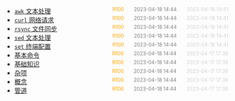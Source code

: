   - [`awk` 文本处理](awk)<span style="font-size:.8em;float:right"><span style="color:orange">R100</span><span style="padding-left:2em;color:gray;">2023-04-18 14:44</span><span style="padding-left:2em;color:lightgray;">2023-04-18 14:41</span></span>
  - [`curl` 网络请求](curl)<span style="font-size:.8em;float:right"><span style="color:orange">R100</span><span style="padding-left:2em;color:gray;">2023-04-18 14:44</span><span style="padding-left:2em;color:lightgray;">2023-04-18 14:41</span></span>
  - [`rsync` 文件同步](rsync)<span style="font-size:.8em;float:right"><span style="color:orange">R100</span><span style="padding-left:2em;color:gray;">2023-04-18 14:44</span><span style="padding-left:2em;color:lightgray;">2023-04-18 14:41</span></span>
  - [`sed` 文本处理](sed)<span style="font-size:.8em;float:right"><span style="color:orange">R100</span><span style="padding-left:2em;color:gray;">2023-04-18 14:44</span><span style="padding-left:2em;color:lightgray;">2023-04-18 14:41</span></span>
  - [`set` 终端配置](set)<span style="font-size:.8em;float:right"><span style="color:orange">R100</span><span style="padding-left:2em;color:gray;">2023-04-18 14:44</span><span style="padding-left:2em;color:lightgray;">2023-04-18 14:41</span></span>
  - [基本命令](%E5%9F%BA%E6%9C%AC%E5%91%BD%E4%BB%A4)<span style="font-size:.8em;float:right"><span style="color:orange">R100</span><span style="padding-left:2em;color:gray;">2023-04-18 14:44</span><span style="padding-left:2em;color:lightgray;">2023-04-17 17:39</span></span>
  - [基础知识](%E5%9F%BA%E7%A1%80%E7%9F%A5%E8%AF%86)<span style="font-size:.8em;float:right"><span style="color:orange">R100</span><span style="padding-left:2em;color:gray;">2023-04-18 14:44</span><span style="padding-left:2em;color:lightgray;">2023-04-17 17:39</span></span>
  - [杂项](%E6%9D%82%E9%A1%B9)<span style="font-size:.8em;float:right"><span style="color:orange">R100</span><span style="padding-left:2em;color:gray;">2023-04-18 14:44</span><span style="padding-left:2em;color:lightgray;">2023-04-17 17:39</span></span>
  - [概念](%E6%A6%82%E5%BF%B5)<span style="font-size:.8em;float:right"><span style="color:orange">R100</span><span style="padding-left:2em;color:gray;">2023-04-18 14:44</span><span style="padding-left:2em;color:lightgray;">2023-04-17 17:39</span></span>
  - [管道](%E7%AE%A1%E9%81%93)<span style="font-size:.8em;float:right"><span style="color:orange">R100</span><span style="padding-left:2em;color:gray;">2023-04-18 14:44</span><span style="padding-left:2em;color:lightgray;">2023-04-17 17:39</span></span>

